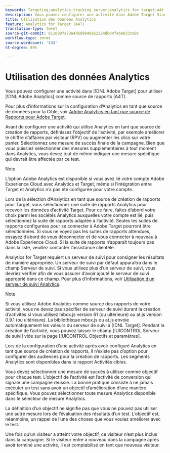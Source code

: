 ```yaml
---
keywords: Targeting;analytics;tracking server;analytics for target;a4t
description: Vous pouvez configurer une activité dans Adobe Target Standard pour utiliser Adobe Analytics comme source de rapports (A4T).
title: Utilisation des données Analytics
feature: Analytics for Target (A4T)
translation-type: tm+mt
source-git-commit: 8110807a73e4d6d9848a52224db04faba033c98c
workflow-type: tm+mt
source-wordcount: '533'
ht-degree: 89%

---
```



# Utilisation des données Analytics

Vous pouvez configurer une activité dans [!DNL Adobe Target] pour utiliser [!DNL Adobe Analytics] comme source de rapports (A4T).

Pour plus d’informations sur la configuration d’Analytics en tant que source de données pour la Cible, voir [Adobe Analytics en tant que source de Rapports pour Adobe Target](/help/c-integrating-target-with-mac/a4t/a4t.md).

Avant de configurer une activité qui utilise Analytics en tant que source de création de rapports, définissez l’objectif de l’activité, par exemple améliorer le chiffre d’affaires par visiteur (RPV) ou augmenter les clics sur votre panier. Sélectionnez une mesure de succès finale de la campagne. Bien que vous puissiez sélectionner des mesures supplémentaires à tout moment dans Analytics, vous devez tout de même indiquer une mesure spécifique qui devrait être affectée par ce test.

>[!NOTE]
>
>L’option Adobe Analytics est disponible si vous avez lié votre compte Adobe Experience Cloud avec Analytics et Target, même si l’intégration entre Target et Analytics n’a pas été configurée pour votre compte.

Lors de la sélection d’Analytics en tant que source de création de rapports pour Target, vous sélectionnez une suite de rapports Analytics pour recevoir les données d’activité Target. Pour ce faire, faites d’abord votre choix parmi les sociétés Analytics auxquelles votre compte est lié, puis sélectionnez la suite de rapports adaptée à l’activité. Seules les suites de rapports configurées pour se connecter à Adobe Target pourront être sélectionnées. Si vous ne voyez pas les suites de rapports attendues, essayez d’abord de vous déconnecter et de vous connecter à nouveau à Adobe Experience Cloud. Si la suite de rapports n’apparaît toujours pas dans la liste, veuillez contacter l’assistance clientèle.

Analytics for Target requiert un serveur de suivi pour consigner les résultats de manière appropriée. Un serveur de suivi par défaut apparaîtra dans le champ Serveur de suivi. Si vous utilisez plus d’un serveur de suivi, vous devriez vérifier afin de vous assurer d’avoir ajouté le serveur de suivi approprié dans ce champ. Pour plus d’informations, voir [Utilisation d’un serveur de suivi Analytics](/help/c-integrating-target-with-mac/a4t/analytics-tracking-server.md#task_72077BA7E93C4A65A715A18F32228823).

>[!NOTE]
>
>Si vous utilisez Adobe Analytics comme source des rapports de votre activité, vous ne devez pas spécifier de serveur de suivi durant la création d’activités si vous utilisez mbox.js version 61 (ou ultérieure) ou at.js version 0.9.1 (ou ultérieure). La bibliothèque mbox.js ou at.js envoie automatiquement les valeurs du serveur de suivi à [!DNL Target]. Pendant la création de l’activité, vous pouvez laisser le champ [!UICONTROL Serveur de suivi] vide sur la page [!UICONTROL Objectifs et paramètres].

Lors de la configuration d’une activité après avoir configuré Analytics en tant que source de création de rapports, il n’existe pas d’option pour configurer des audiences pour la création de rapports. Les segments Analytics sont disponibles dans le rapport Activités cibles.

Vous devez sélectionner une mesure de succès à utiliser comme objectif pour chaque test. L’objectif de l’activité est l’activité de conversion qui signale une campagne réussie. La bonne pratique consiste à ne jamais exécuter un test sans avoir un objectif d’amélioration d’une manière spécifique. Vous pouvez sélectionner toute mesure Analytics disponible dans le sélecteur de mesure Analytics.

La définition d’un objectif ne signifie pas que vous ne pouvez pas utiliser une autre mesure lors de l’évaluation des résultats d’un test. L’objectif est, néanmoins, un rappel de l’une des choses que vous voulez améliorer avec le test.

Une fois qu’un visiteur a atteint votre objectif, ce visiteur n’est plus inclus dans la campagne. Si le visiteur entre à nouveau dans la campagne après avoir terminé une activité, il est comptabilisé en tant que nouveau visiteur.
